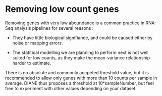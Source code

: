 # Removing low count genes


Removing genes with very low aboundance is a common practice in RNA-Seq analysis pipelines for several reasons :


+ They have little biological signifiance, and could be caused either by noise or mapping errors.


+ The statitical modelling we are planning to perform next is not well suited for low counts, as they make the mean-variance relationship harder to estimate.

There is no absolute and commonly accpeted threshold value, but it is recommended to allow only genes with more than 10 counts per sample in average. DIANE thus proposes a threshold at 10*sampleNumber, but feel free to experiment with other values depending on your dataset.
